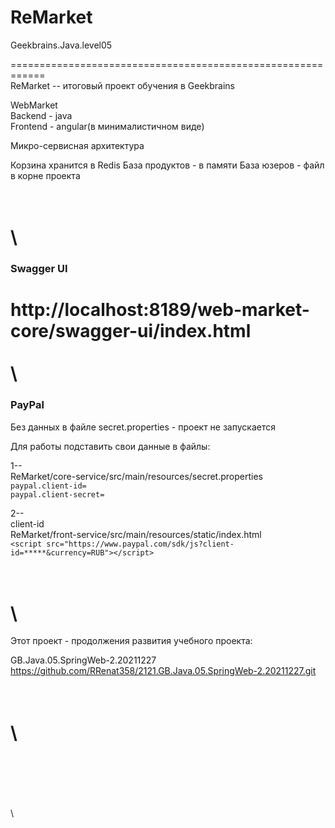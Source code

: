 # ReMarket

Geekbrains.Java.level05  

============================================================   
ReMarket -- итоговый проект обучения в Geekbrains  

WebMarket  
Backend - java  
Frontend - angular(в минималистичном виде)  

Микро-сервисная архитектура

Корзина хранится в Redis
База продуктов - в памяти
База юзеров - файл в корне проекта


\
\
============================================================   
### Swagger UI  
http://localhost:8189/web-market-core/swagger-ui/index.html  
\
\
============================================================   
### PayPal  
Без данных в файле secret.properties - проект не запускается  

Для работы подставить свои данные в файлы:   

1--  
ReMarket/core-service/src/main/resources/secret.properties  
`paypal.client-id=  `  
`paypal.client-secret=  `  

2--  
client-id  
ReMarket/front-service/src/main/resources/static/index.html  
`<script src="https://www.paypal.com/sdk/js?client-id=*****&currency=RUB"></script>`  

\
\
============================================================  
Этот проект - продолжения развития учебного проекта:

GB.Java.05.SpringWeb-2.20211227  
https://github.com/RRenat358/2121.GB.Java.05.SpringWeb-2.20211227.git

\
\
============================================================





















\
\
\
\
\
\


